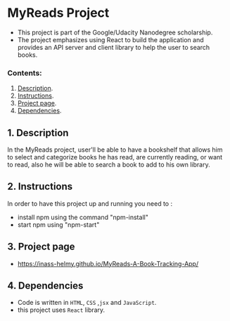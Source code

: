 # MyReads Project

- This project is part of the Google/Udacity Nanodegree scholarship.
- The project emphasizes using React to build the application and provides an API server and client library to help the user     to search books.

 ### Contents:
  1. [Description](#1-description).
  2. [Instructions](#2-instructions).
  3. [Project page](#3-app-page).
  4. [Dependencies](#4-dependencies).
  
 ## 1. Description
  
In the MyReads project, user'll be able to have a bookshelf that allows him to select and categorize books he has read, are        currently reading, or want to read, also he will be able to search a book to add to his own library. 

 ## 2. Instructions
   In order to have this project up and running you need to :
   - install npm using the command "npm-install"
   - start npm using "npm-start"
        
 ## 3. Project page
  - https://inass-helmy.github.io/MyReads-A-Book-Tracking-App/

 ## 4. Dependencies
  - Code is written in `HTML`, `CSS` ,`jsx` and `JavaScript`.
  - this project uses `React` library.
